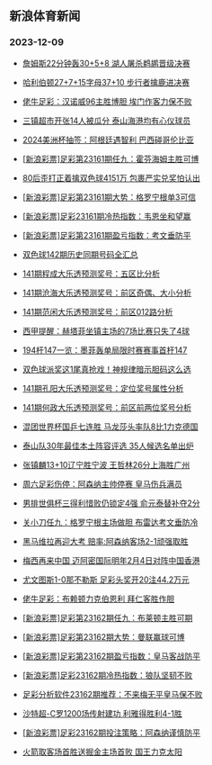 ## 新浪体育新闻 
### 2023-12-09

+ [詹姆斯22分钟轰30+5+8 湖人屠杀鹈鹕晋级决赛](https://sports.sina.com.cn/basketball/nba/2023-12-08/doc-imzxhnec0954434.shtml)

+ [哈利伯顿27+7+15字母37+10 步行者擒鹿进决赛](https://sports.sina.com.cn/basketball/nba/2023-12-08/doc-imzxhfwc7537684.shtml)

+ [佬牛足彩：汉诺威96主胜博胆 埃门作客力保不败](https://sports.sina.com.cn/l/2023-12-08/doc-imzxhfvy8472727.shtml)

+ [三镇超市开张14人被瓜分 泰山海港均有心仪球员](https://sports.sina.com.cn/china/2023-12-08/doc-imzxhfwf1037817.shtml)

+ [2024美洲杯抽签：阿根廷遇智利 巴西碰哥伦比亚](https://sports.sina.com.cn/g/pl/2023-12-08/doc-imzxhfwc7564794.shtml)

+ [[新浪彩票]足彩第23161期任九：霍芬海姆主胜可博](https://sports.sina.com.cn/l/2023-12-08/doc-imzxfzqf7653190.shtml)

+ [80后歪打正着擒双色球4151万 包裹严实兑奖怕认出](https://sports.sina.com.cn/l/2023-12-08/doc-imzxfzqa8582642.shtml)

+ [[新浪彩票]足彩第23161期大势：格罗宁根单3可信](https://sports.sina.com.cn/l/2023-12-08/doc-imzxfzqe0875632.shtml)

+ [[新浪彩票]足彩23161期冷热指数：韦恩坐和望赢](https://sports.sina.com.cn/l/2023-12-08/doc-imzxfzqf7654389.shtml)

+ [[新浪彩票]足彩第23161期盈亏指数：考文垂防平](https://sports.sina.com.cn/l/2023-12-08/doc-imzxfzqf7654036.shtml)

+ [双色球142期历史同期号码全汇总](https://sports.sina.com.cn/l/2023-12-08/doc-imzxhsmz0851335.shtml)

+ [141期程成大乐透预测奖号：五区比分析](https://sports.sina.com.cn/l/2023-12-08/doc-imzxhncz7461647.shtml)

+ [141期沧海大乐透预测奖号：前区奇偶、大小分析](https://sports.sina.com.cn/l/2023-12-08/doc-imzxhnec0935657.shtml)

+ [141期范闲大乐透预测奖号：前区012路分析](https://sports.sina.com.cn/l/2023-12-08/doc-imzxhncw8384625.shtml)

+ [西甲提醒：赫塔菲坐镇主场的7场比赛只失了4球](https://sports.sina.com.cn/l/2023-12-08/doc-imzxhfwc7562313.shtml)

+ [194杆147一览：墨菲轰单局限时赛赛事首杆147](https://sports.sina.com.cn/others/snooker/2023-12-08/doc-imzxhfwf1013449.shtml)

+ [双色球派奖这1尾真抢戏！神规律暗示胆码这么选](https://sports.sina.com.cn/l/2023-12-08/doc-imzxhncz7468714.shtml)

+ [141期孔阳大乐透预测奖号：定位奖号属性分析](https://sports.sina.com.cn/l/2023-12-08/doc-imzxhnec0936737.shtml)

+ [141期何政大乐透预测奖号：前区前两位奖号分析](https://sports.sina.com.cn/l/2023-12-08/doc-imzxhnec0935749.shtml)

+ [混团世界杯国乒七连胜 马龙莎头率队8比1力克德国](https://sports.sina.com.cn/others/pingpang/2023-12-08/doc-imzxiprn0225260.shtml)

+ [泰山队30年最佳本土阵容评选 35人候选名单出炉](https://sports.sina.com.cn/china/2023-12-08/doc-imzxhfvy8485254.shtml)

+ [张镇麟13+10辽宁胜宁波 王哲林26分上海胜广州](https://sports.sina.com.cn/basketball/cba/2023-12-08/doc-imzxiiit0576283.shtml)

+ [周六足彩伤停：阿森纳主帅停赛 皇马伤兵满员](https://sports.sina.com.cn/l/2023-12-08/doc-imzxiazq8094326.shtml)

+ [男排世俱杯三得利惜败仍锁定4强 俞元泰替补夺2分](https://sports.sina.com.cn/others/volleyball/2023-12-08/doc-imzxfzqf7646979.shtml)

+ [关小刀任九：格罗宁根主场做胆 布雷达考文垂防冷](https://sports.sina.com.cn/l/2023-12-08/doc-imzxhwtv7299633.shtml)

+ [黑马维拉再迎大考 赔率:阿森纳客场2-1顽强取胜](https://sports.sina.com.cn/l/2023-12-09/doc-imzxhwtu0521008.shtml)

+ [梅西再来中国 迈阿密国际明年2月4日对阵中国香港](https://sports.sina.com.cn/china/2023-12-08/doc-imzxhfwf1040706.shtml)

+ [尤文图斯1-0那不勒斯 足彩头奖开20注44.2万元](https://sports.sina.com.cn/l/2023-12-09/doc-imzxkkuy7445804.shtml)

+ [佬牛足彩：布赖顿力克伯恩利 拜仁客胜作胆](https://sports.sina.com.cn/l/2023-12-09/doc-imzxkkuz9799741.shtml)

+ [[新浪彩票]足彩第23162期任九：布莱顿主胜可期](https://sports.sina.com.cn/l/2023-12-09/doc-imzxkkuz9797217.shtml)

+ [[新浪彩票]足彩第23162期大势：曼联赢球可博](https://sports.sina.com.cn/l/2023-12-09/doc-imzxkkve9999262.shtml)

+ [[新浪彩票]足彩第23162期盈亏指数：皇马客战防平](https://sports.sina.com.cn/l/2023-12-09/doc-imzxkkvc6575089.shtml)

+ [[新浪彩票]足彩23162期冷热指数：狼队坚韧不败](https://sports.sina.com.cn/l/2023-12-09/doc-imzxkkve9999655.shtml)

+ [足彩分析软件23162期推荐：不来梅无平皇马保不败](https://sports.sina.com.cn/l/2023-12-09/doc-imzxkkuz9799125.shtml)

+ [沙特超-C罗1200场传射建功 利雅得胜利4-1胜](https://sports.sina.com.cn/global/others/2023-12-09/doc-imzxkkuy7447954.shtml)

+ [[新浪彩票]足彩23162期投注策略：阿森纳谨慎防平](https://sports.sina.com.cn/l/2023-12-09/doc-imzxkkuy7448500.shtml)

+ [火箭取客场首胜送掘金主场首败 国王力克太阳](https://sports.sina.com.cn/basketball/nba/2023-12-09/doc-imzxkvkv9594343.shtml)

